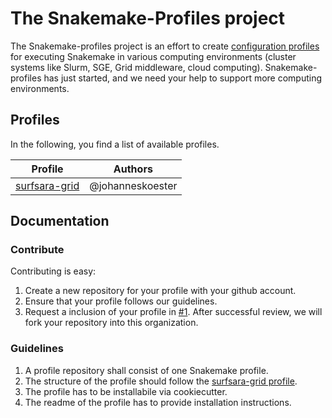 # The Snakemake-Profiles project

The Snakemake-profiles project is an effort to create [configuration profiles](http://snakemake.readthedocs.io/en/stable/executable.html#profiles) for executing Snakemake in various computing environments (cluster systems like Slurm, SGE, Grid middleware, cloud computing). Snakemake-profiles has just started, and we need your help to support more computing environments.


## Profiles

In the following, you find a list of available profiles.

| Profile  | Authors |
| -------- |-------- |
| [surfsara-grid](https://github.com/snakemake-profiles/surfsara-grid) | @johanneskoester |


## Documentation

### Contribute

Contributing is easy:

1. Create a new repository for your profile with your github account.
2. Ensure that your profile follows our guidelines.
3. Request a inclusion of your profile in [#1](https://github.com/snakemake-profiles/issues/1). After successful review, we will fork your repository into this organization.

### Guidelines

1. A profile repository shall consist of one Snakemake profile.
2. The structure of the profile should follow the [surfsara-grid profile](https://github.com/snakemake-profiles/surfsara-grid).
3. The profile has to be installabile via cookiecutter.
4. The readme of the profile has to provide installation instructions.
